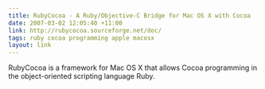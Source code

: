 ```yaml
---
title: RubyCocoa - A Ruby/Objective-C Bridge for Mac OS X with Cocoa
date: 2007-03-02 12:05:40 +11:00
link: http://rubycocoa.sourceforge.net/doc/
tags: ruby cocoa programming apple macosx
layout: link
---
```

RubyCocoa is a framework for Mac OS X that allows Cocoa programming in the object-oriented scripting language Ruby.
